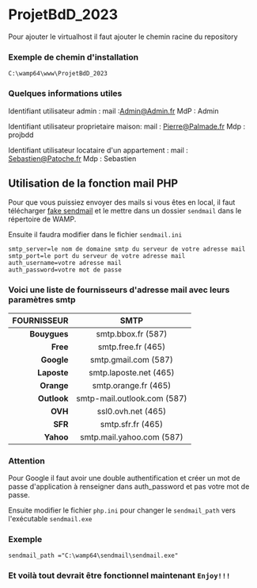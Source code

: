 # ProjetBdD_2023
 
Pour ajouter le virtualhost il faut ajouter le chemin racine du repository

### Exemple de chemin d'installation

    C:\wamp64\www\ProjetBdD_2023


### Quelques informations utiles

Identifiant utilisateur admin : 
mail :Admin@Admin.fr
MdP : Admin

Identifiant utilisateur proprietaire maison:
mail : Pierre@Palmade.fr
Mdp : projbdd

Identifiant utilisateur locataire d'un appartement : 
mail : Sebastien@Patoche.fr
Mdp : Sebastien


## Utilisation de la fonction mail PHP

Pour que vous puissiez envoyer des mails si vous êtes en local, il faut télécharger [fake sendmail](https://github.com/sendmail-tls1-2/main/blob/master/Sendmail_v33_TLS1_2.zip) et le mettre dans un dossier `sendmail` dans le répertoire de WAMP.

Ensuite il faudra modifier dans le fichier `sendmail.ini`

    smtp_server=le nom de domaine smtp du serveur de votre adresse mail
    smtp_port=le port du serveur de votre adresse mail
    auth_username=votre adresse mail
    auth_password=votre mot de passe

### Voici une liste de fournisseurs d'adresse mail avec leurs paramètres smtp

|FOURNISSEUR|SMTP|
|--:|:--:|
|**Bouygues**|smtp.bbox.fr (587)|
|**Free**|smtp.free.fr (465)|
|**Google**|smtp.gmail.com (587)|
|**Laposte**|smtp.laposte.net (465)|
|**Orange**|smtp.orange.fr (465)|
|**Outlook**|smtp-mail.outlook.com (587)|
|**OVH**|ssl0.ovh.net (465)|
|**SFR**|smtp.sfr.fr (465)|
|**Yahoo**|smtp.mail.yahoo.com (587)|

### Attention

Pour Google il faut avoir une double authentification et créer un mot de passe d'application à renseigner dans auth_password et pas votre mot de passe.

Ensuite modifier le fichier `php.ini` pour changer le `sendmail_path` vers l'exécutable `sendmail.exe`

### Exemple

    sendmail_path ="C:\wamp64\sendmail\sendmail.exe"

### Et voilà tout devrait être fonctionnel maintenant `Enjoy!!!`   